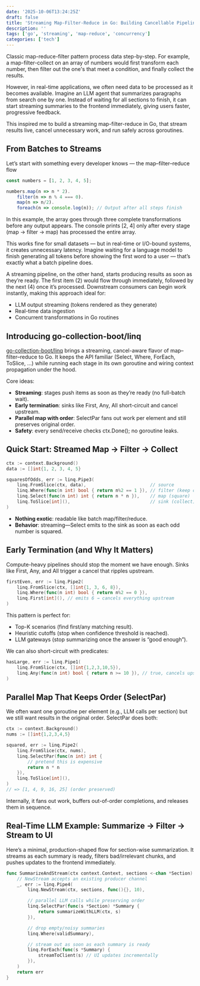 ```yaml
---
date: '2025-10-06T13:24:25Z'
draft: false
title: 'Streaming Map-Filter-Reduce in Go: Building Cancellable Pipelines for Real-Time AI'
description: ''
tags: ['go', 'streaming', 'map-reduce', 'concurrency']
categories: ['tech']
---
```


Classic map-reduce-filter pattern process data step-by-step. For example, a map-filter-collect on an array of numbers would first transform each number, then filter out the one's that meet a condition, and finally collect the results. 

However, in real-time applications, we often need data to be processed as it becomes available. Imagine an LLM agent that summarizes paragraphs from search one by one. Instead of waiting for all sections to finish, it can start streaming summaries to the frontend immediately, giving users faster, progressive feedback.

This inspired me to build a streaming map-filter-reduce in Go, that stream results live, cancel unnecessary work, and run safely across goroutines.

## From Batches to Streams

Let’s start with something every developer knows — the map–filter–reduce flow

```js
const numbers = [1, 2, 3, 4, 5];

numbers.map(n => n * 2).
    filter(n => n % 4 === 0).
    map(n => n/2).
    foreach(n => console.log(n)); // Output after all steps finish
```

In this example, the array goes through three complete transformations before any output appears.
The console prints [2, 4] only after every stage (map → filter → map) has processed the entire array.

This works fine for small datasets — but in real-time or I/O-bound systems, it creates unnecessary latency.
Imagine waiting for a language model to finish generating all tokens before showing the first word to a user — that’s exactly what a batch pipeline does.

A streaming pipeline, on the other hand, starts producing results as soon as they’re ready.
The first item (2) would flow through immediately, followed by the next (4) once it’s processed.
Downstream consumers can begin work instantly, making this approach ideal for:
- LLM output streaming (tokens rendered as they generate)
- Real-time data ingestion
- Concurrent transformations in Go routines

## Introducing go-collection-boot/linq

[go-collection-boot/linq](https://github.com/SaiNageswarS/go-collection-boot) brings a streaming, cancel-aware flavor of map–filter–reduce to Go. It keeps the API familiar (Select, Where, ForEach, ToSlice, …) while running each stage in its own goroutine and wiring context propagation under the hood.

Core ideas:
- **Streaming**: stages push items as soon as they’re ready (no full-batch wait).
- **Early termination**: sinks like First, Any, All short-circuit and cancel upstream.
- **Parallel map with order**: SelectPar fans out work per element and still preserves original order.
- **Safety**: every send/receive checks ctx.Done(); no goroutine leaks.

## Quick Start: Streamed Map → Filter → Collect

```go
ctx := context.Background()
data := []int{1, 2, 3, 4, 5}

squaresOfOdds, err := linq.Pipe3(
    linq.FromSlice(ctx, data),                        // source
    linq.Where(func(n int) bool { return n%2 == 1 }), // filter (keep odds)
    linq.Select(func(n int) int { return n * n }),    // map (square)
    linq.ToSlice[int](),                              // sink (collect)
)
```

- **Nothing exotic**: readable like batch map/filter/reduce.
- **Behavior**: streaming—Select emits to the sink as soon as each odd number is squared.

## Early Termination (and Why It Matters)

Compute-heavy pipelines should stop the moment we have enough. Sinks like First, Any, and All trigger a cancel that ripples upstream.

```go
firstEven, err := linq.Pipe2(
    linq.FromSlice(ctx, []int{1, 3, 6, 8}),
    linq.Where(func(n int) bool { return n%2 == 0 }),
    linq.First[int](), // emits 6 → cancels everything upstream
)
```

This pattern is perfect for:
- Top-K scenarios (find first/any matching result).
- Heuristic cutoffs (stop when confidence threshold is reached).
- LLM gateways (stop summarizing once the answer is “good enough”).

We can also short-circuit with predicates:
```go
hasLarge, err := linq.Pipe1(
    linq.FromSlice(ctx, []int{1,2,3,10,5}),
    linq.Any(func(n int) bool { return n >= 10 }), // true, cancels upstream
)
```

## Parallel Map That Keeps Order (SelectPar) 

We often want one goroutine per element (e.g., LLM calls per section) but we still want results in the original order. SelectPar does both:

```go
ctx := context.Background()
nums := []int{1,2,3,4,5}

squared, err := linq.Pipe2(
    linq.FromSlice(ctx, nums),
    linq.SelectPar(func(n int) int {
        // pretend this is expensive
        return n * n
    }),
    linq.ToSlice[int](),
)
// => [1, 4, 9, 16, 25] (order preserved)
```

Internally, it fans out work, buffers out-of-order completions, and releases them in sequence.

## Real-Time LLM Example: Summarize → Filter → Stream to UI

Here’s a minimal, production-shaped flow for section-wise summarization. It streams as each summary is ready, filters bad/irrelevant chunks, and pushes updates to the frontend immediately.

```go
func SummarizeAndStream(ctx context.Context, sections <-chan *Section) error {
    // NewStream accepts an existing producer channel
    _, err := linq.Pipe4(
        linq.NewStream(ctx, sections, func(){}, 10),

        // parallel LLM calls while preserving order
        linq.SelectPar(func(s *Section) *Summary {
            return summarizeWithLLM(ctx, s)
        }),

        // drop empty/noisy summaries
        linq.Where(validSummary),

        // stream out as soon as each summary is ready
        linq.ForEach(func(s *Summary) {
            streamToClient(s) // UI updates incrementally
        }),
    )
    return err
}
```

